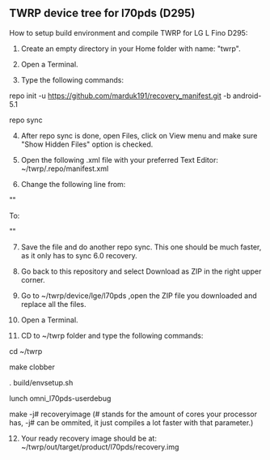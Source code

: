 ## TWRP device tree for l70pds (D295)

How to setup build environment and compile TWRP for LG L Fino D295:

1) Create an empty directory in your Home folder with name: "twrp".

2) Open a Terminal.

3) Type the following commands:

  repo init -u https://github.com/marduk191/recovery_manifest.git -b android-5.1

  repo sync

4) After repo sync is done, open Files, click on View menu and make sure "Show Hidden Files" option is checked.

5) Open the following .xml file with your preferred Text Editor: ~/twrp/.repo/manifest.xml

6) Change the following line from:

  "<project path="bootable/recovery" name="android_bootable_recovery" remote="omnirom" revision="android-5.1" groups="pdk-cw-fs"/>"

To:

  "<project path="bootable/recovery" name="android_bootable_recovery" remote="omnirom" revision="android-6.0" groups="pdk-cw-fs"/>"

7) Save the file and do another repo sync. This one should be much faster, as it only has to sync 6.0 recovery.

8) Go back to this repository and select Download as ZIP in the right upper corner.

9) Go to ~/twrp/device/lge/l70pds ,open the ZIP file you downloaded and replace all the files.

10) Open a Terminal.

11) CD to ~/twrp folder and type the following commands:

  cd ~/twrp

  make clobber

  . build/envsetup.sh

  lunch omni_l70pds-userdebug

  make -j# recoveryimage 
(# stands for the amount of cores your processor has, -j# can be ommited, it just compiles a lot faster with that parameter.)

12) Your ready recovery image should be at: ~/twrp/out/target/product/l70pds/recovery.img
